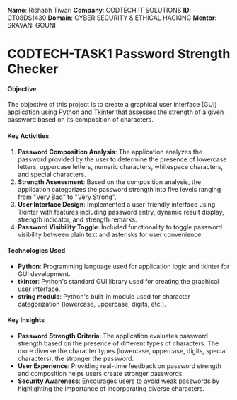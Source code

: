 **Name**: Rishabh Tiwari
**Company**: CODTECH IT SOLUTIONS
**ID**: CT08DS1430
**Domain**: CYBER SECURITY & ETHICAL HACKING
**Mentor**: SRAVANI GOUNI
# CODTECH-TASK1 Password Strength Checker

#### Objective
The objective of this project is to create a graphical user interface (GUI) application using Python and Tkinter that assesses the strength of a given password based on its composition of characters.

#### Key Activities
1. **Password Composition Analysis**: The application analyzes the password provided by the user to determine the presence of lowercase letters, uppercase letters, numeric characters, whitespace characters, and special characters.
2. **Strength Assessment**: Based on the composition analysis, the application categorizes the password strength into five levels ranging from "Very Bad" to "Very Strong".
3. **User Interface Design**: Implemented a user-friendly interface using Tkinter with features including password entry, dynamic result display, strength indicator, and strength remarks.
4. **Password Visibility Toggle**: Included functionality to toggle password visibility between plain text and asterisks for user convenience.

#### Technologies Used
- **Python**: Programming language used for application logic and tkinter for GUI development.
- **tkinter**: Python's standard GUI library used for creating the graphical user interface.
- **string module**: Python's built-in module used for character categorization (lowercase, uppercase, digits, etc.).

#### Key Insights
- **Password Strength Criteria**: The application evaluates password strength based on the presence of different types of characters. The more diverse the character types (lowercase, uppercase, digits, special characters), the stronger the password.
- **User Experience**: Providing real-time feedback on password strength and composition helps users create stronger passwords.
- **Security Awareness**: Encourages users to avoid weak passwords by highlighting the importance of incorporating diverse characters.
